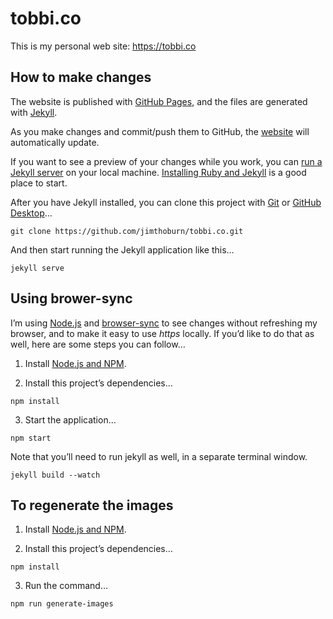 # tobbi.co

This is my personal web site: https://tobbi.co

## How to make changes

The website is published with [GitHub Pages](https://pages.github.com), and the files are generated with [Jekyll](http://jekyllrb.com).

As you make changes and commit/push them to GitHub, the [website](https://tobbi.co) will automatically update.

If you want to see a preview of your changes while you work, you can [run a Jekyll server](https://jekyllrb.com) on your local machine. [Installing Ruby and Jekyll](https://jekyllrb.com/docs/installation/) is a good place to start.

After you have Jekyll installed, you can clone this project with [Git](https://git-scm.com) or [GitHub Desktop](https://desktop.github.com)…

```
git clone https://github.com/jimthoburn/tobbi.co.git
```

And then start running the Jekyll application like this...

```
jekyll serve
```

## Using brower-sync

I’m using [Node.js](https://nodejs.org) and [browser-sync](https://www.browsersync.io) to see changes without refreshing my browser, and to make it easy to use *https* locally. If you’d like to do that as well, here are some steps you can follow…

1. Install [Node.js and NPM](https://nodejs.org/en/download/).

2. Install this project’s dependencies...

```
npm install
```

3. Start the application…

```
npm start
```

Note that you’ll need to run jekyll as well, in a separate terminal window.

```
jekyll build --watch
```

## To regenerate the images

1. Install [Node.js and NPM](https://nodejs.org/en/download/).

2. Install this project’s dependencies...

```
npm install
```

3. Run the command…

```
npm run generate-images
```
